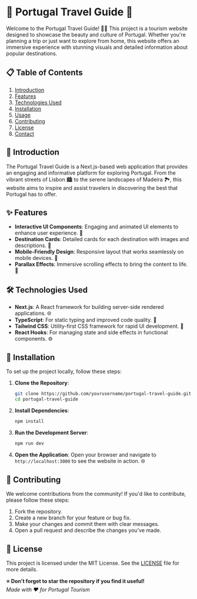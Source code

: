 
# 🌟 Portugal Travel Guide 🌟

Welcome to the Portugal Travel Guide! 🌊🏰 This project is a tourism website designed to showcase the beauty and culture of Portugal. Whether you're planning a trip or just want to explore from home, this website offers an immersive experience with stunning visuals and detailed information about popular destinations.

## 📋 Table of Contents

1. [Introduction](#introduction)
2. [Features](#features)
3. [Technologies Used](#technologies-used)
4. [Installation](#installation)
5. [Usage](#usage)
6. [Contributing](#contributing)
7. [License](#license)
8. [Contact](#contact)

## 🌟 Introduction

The Portugal Travel Guide is a Next.js-based web application that provides an engaging and informative platform for exploring Portugal. From the vibrant streets of Lisbon 🏙️ to the serene landscapes of Madeira 🏞️, this website aims to inspire and assist travelers in discovering the best that Portugal has to offer.

## ✨ Features

- **Interactive UI Components**: Engaging and animated UI elements to enhance user experience. 🎨
- **Destination Cards**: Detailed cards for each destination with images and descriptions. 📸
- **Mobile-Friendly Design**: Responsive layout that works seamlessly on mobile devices. 📱
- **Parallax Effects**: Immersive scrolling effects to bring the content to life. 🌌

## 🛠️ Technologies Used

- **Next.js**: A React framework for building server-side rendered applications. 🌐
- **TypeScript**: For static typing and improved code quality. 🔧
- **Tailwind CSS**: Utility-first CSS framework for rapid UI development. 🎨
- **React Hooks**: For managing state and side effects in functional components. ⚙️

## 🚀 Installation

To set up the project locally, follow these steps:

1. **Clone the Repository**:
   ```bash
   git clone https://github.com/yourusername/portugal-travel-guide.git
   cd portugal-travel-guide
   ```

2. **Install Dependencies**:
   ```bash
   npm install
   ```

3. **Run the Development Server**:
   ```bash
   npm run dev
   ```

4. **Open the Application**:
   Open your browser and navigate to `http://localhost:3000` to see the website in action. 🌐

## 🤝 Contributing

We welcome contributions from the community! If you'd like to contribute, please follow these steps:

1. Fork the repository.
2. Create a new branch for your feature or bug fix.
3. Make your changes and commit them with clear messages.
4. Open a pull request and describe the changes you've made.

## 📜 License

This project is licensed under the MIT License. See the [LICENSE](LICENSE) file for more details.


**⭐ Don’t forget to star the repository if you find it useful!**  
_Made with ❤️ for Portugal Tourism_